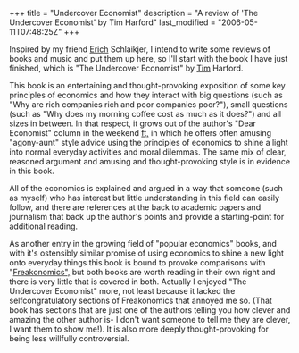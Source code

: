 +++
title = "Undercover Economist"
description = "A review of 'The Undercover Economist' by Tim Harford"
last_modified = "2006-05-11T07:48:25Z"
+++


Inspired by my friend [Erich][5] Schlaikjer, I intend to write some
reviews of books and music and put them up here, so I'll start with the
book I have just finished, which is "The Undercover Economist" by
[Tim][6] Harford.

This book is an entertaining and thought-provoking exposition of some
key principles of economics and how they interact with big questions
(such as "Why are rich companies rich and poor companies poor?"), small
questions (such as "Why does my morning coffee cost as much as it
does?") and all sizes in between. In that respect, it grows out of the
author's "Dear Economist" column in the weekend [ft,][7] in which he
offers often amusing "agony-aunt" style advice using the principles of
economics to shine a light into normal everyday activities and moral
dilemmas. The same mix of clear, reasoned argument and amusing and
thought-provoking style is in evidence in this book.

All of the economics is explained and argued in a way that someone
(such as myself) who has interest but little understanding in this
field can easily follow, and there are references at the back to
academic papers and journalism that back up the author's points and
provide a starting-point for additional reading.

As another entry in the growing field of "popular economics" books, and
with it's ostensibly similar promise of using economics to shine a new
light onto everyday things this book is bound to provoke comparisons
with "[Freakonomics",][8] but both books are worth reading in their own
right and there is very little that is covered in both. Actually I
enjoyed "The Undercover Economist" more, not least because it lacked
the selfcongratulatory sections of Freakonomics that annoyed me so.
(That book has sections that are just one of the authors telling you
how clever and amazing the other author is- I don't want someone to
tell me they are clever, I want them to show me!). It is also more
deeply thought-provoking for being less willfully controversial.

[1]: http://www.uncarved.com/articles/reviews
[2]: http://www.uncarved.com/
[3]: http://www.uncarved.com/articles/contact
[4]: http://www.uncarved.com/login/
[5]: http://www.schlaikjer.net/
[6]: http://www.timharford.com/
[7]: http://www.uncarved.com/
[8]: http://www.freakonomics.com/
[9]: http://www.uncarved.com/tags/reviews
[10]: mailto:sean@uncarved.com
[11]: http://creativecommons.org/licenses/by-sa/4.0/
